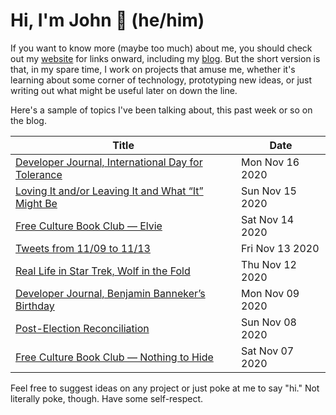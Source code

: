 # Hi, I'm John 👋 (he/him)

If you want to know more (maybe too much) about me, you should check out my [website](https://john.colagioia.net/) for links onward, including my [blog](https://john.colagioia.net/blog).  But the short version is that, in my spare time, I work on projects that amuse me, whether it's learning about some corner of technology, prototyping new ideas, or just writing out what might be useful later on down the line.

Here's a sample of topics I've been talking about, this past week or so on the blog.

|Title|Date|
|-----|-------|
|[Developer Journal, International Day for Tolerance](https://john.colagioia.net/blog/2020/11/16/tolerance.html)|Mon Nov 16 2020|
|[Loving It and/or Leaving It and What “It” Might Be](https://john.colagioia.net/blog/2020/11/15/love-leave.html)|Sun Nov 15 2020|
|[Free Culture Book Club — Elvie](https://john.colagioia.net/blog/2020/11/14/elvie.html)|Sat Nov 14 2020|
|[Tweets from 11/09 to 11/13](https://john.colagioia.net/blog/media/2020/11/13/week.html)|Fri Nov 13 2020|
|[Real Life in Star Trek, Wolf in the Fold](https://john.colagioia.net/blog/2020/11/12/wolf.html)|Thu Nov 12 2020|
|[Developer Journal, Benjamin Banneker’s Birthday](https://john.colagioia.net/blog/2020/11/09/banneker.html)|Mon Nov 09 2020|
|[Post-Election Reconciliation](https://john.colagioia.net/blog/2020/11/08/reconciliation.html)|Sun Nov 08 2020|
|[Free Culture Book Club — Nothing to Hide](https://john.colagioia.net/blog/2020/11/07/hide.html)|Sat Nov 07 2020|

Feel free to suggest ideas on any project or just poke at me to say "hi." Not literally poke, though. Have some self-respect.
